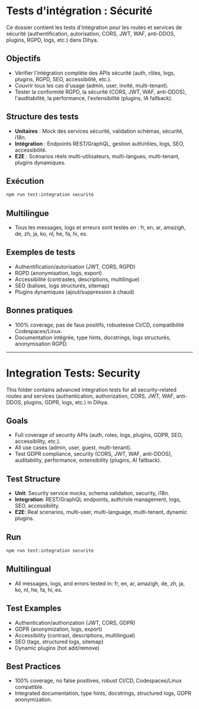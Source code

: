 # Tests d'intégration : Sécurité

Ce dossier contient les tests d'intégration pour les routes et services de sécurité (authentification, autorisation, CORS, JWT, WAF, anti-DDOS, plugins, RGPD, logs, etc.) dans Dihya.

## Objectifs
- Vérifier l'intégration complète des APIs sécurité (auth, rôles, logs, plugins, RGPD, SEO, accessibilité, etc.).
- Couvrir tous les cas d'usage (admin, user, invité, multi-tenant).
- Tester la conformité RGPD, la sécurité (CORS, JWT, WAF, anti-DDOS), l'auditabilité, la performance, l'extensibilité (plugins, IA fallback).

## Structure des tests
- **Unitaires** : Mock des services sécurité, validation schémas, sécurité, i18n.
- **Intégration** : Endpoints REST/GraphQL, gestion auth/rôles, logs, SEO, accessibilité.
- **E2E** : Scénarios réels multi-utilisateurs, multi-langues, multi-tenant, plugins dynamiques.

## Exécution
```bash
npm run test:integration securite
```

## Multilingue
- Tous les messages, logs et erreurs sont testés en : fr, en, ar, amazigh, de, zh, ja, ko, nl, he, fa, hi, es.

## Exemples de tests
- Authentification/autorisation (JWT, CORS, RGPD)
- RGPD (anonymisation, logs, export)
- Accessibilité (contrastes, descriptions, multilingue)
- SEO (balises, logs structurés, sitemap)
- Plugins dynamiques (ajout/suppression à chaud)

## Bonnes pratiques
- 100% coverage, pas de faux positifs, robustesse CI/CD, compatibilité Codespaces/Linux.
- Documentation intégrée, type hints, docstrings, logs structurés, anonymisation RGPD.

---

# Integration Tests: Security

This folder contains advanced integration tests for all security-related routes and services (authentication, authorization, CORS, JWT, WAF, anti-DDOS, plugins, GDPR, logs, etc.) in Dihya.

## Goals
- Full coverage of security APIs (auth, roles, logs, plugins, GDPR, SEO, accessibility, etc.).
- All use cases (admin, user, guest, multi-tenant).
- Test GDPR compliance, security (CORS, JWT, WAF, anti-DDOS), auditability, performance, extensibility (plugins, AI fallback).

## Test Structure
- **Unit**: Security service mocks, schema validation, security, i18n.
- **Integration**: REST/GraphQL endpoints, auth/role management, logs, SEO, accessibility.
- **E2E**: Real scenarios, multi-user, multi-language, multi-tenant, dynamic plugins.

## Run
```bash
npm run test:integration securite
```

## Multilingual
- All messages, logs, and errors tested in: fr, en, ar, amazigh, de, zh, ja, ko, nl, he, fa, hi, es.

## Test Examples
- Authentication/authorization (JWT, CORS, GDPR)
- GDPR (anonymization, logs, export)
- Accessibility (contrast, descriptions, multilingual)
- SEO (tags, structured logs, sitemap)
- Dynamic plugins (hot add/remove)

## Best Practices
- 100% coverage, no false positives, robust CI/CD, Codespaces/Linux compatible.
- Integrated documentation, type hints, docstrings, structured logs, GDPR anonymization.
